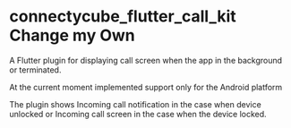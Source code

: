 # connectycube_flutter_call_kit Change my Own

A Flutter plugin for displaying call screen when the app in the background or terminated.

At the current moment implemented support only for the Android platform

<!-- <kbd><img alt="Flutter P2P Calls code sample, incoming call in background Android" src="https://developers.connectycube.com/docs/_images/code_samples/flutter/background_call_android.png" height="440" /></kbd>
<kbd><img alt="Flutter P2P Calls code sample, incoming call locked Android" src="https://developers.connectycube.com/docs/_images/code_samples/flutter/background_call_android_locked.png" height="440" /></kbd> -->

The plugin shows Incoming call notification in the case when device unlocked or Incoming call screen in the case when the device locked.




